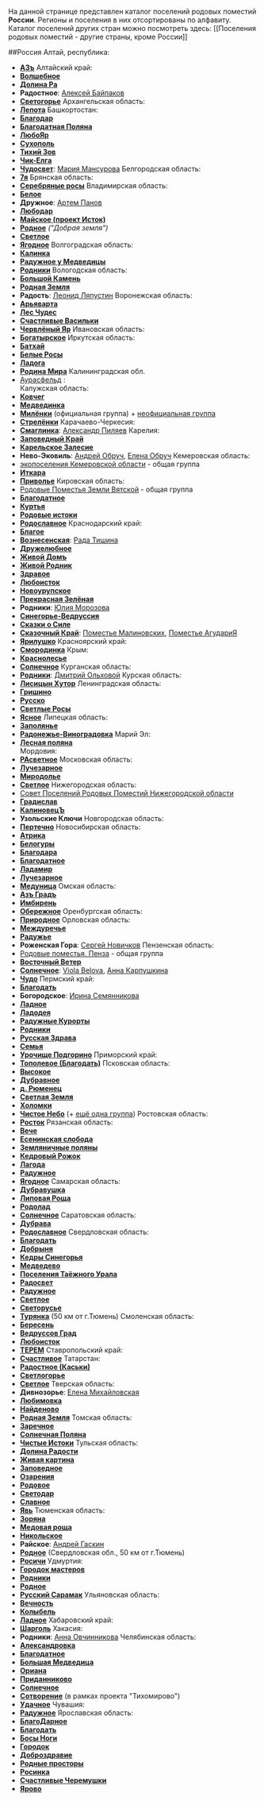 На данной странице представлен каталог поселений родовых поместий **России**.
Регионы и поселения в них отсортированы по алфавиту. 
Каталог поселений других стран можно посмотреть здесь: 
[[Поселения родовых поместий - другие страны, кроме России]]
 
##Россия
Алтай, республика:
* **[АЗъ](http://vk.com/club48796965)** 
Алтайский край: 
* **[Волшебное](http://vk.com/club31526986)** 
* **[Долина Ра](http://vk.com/club9730887)** 
* **Радостное**: [Алексей Байпаков](http://vk.com/id31377623)
* **[Светогорье](http://vk.com/club71770854)** 
Архангельская область: 
* **[Лепота](http://vk.com/club48873636)** 
Башкортостан: 
* **[Благодар](http://vk.com/club47103376)** 
* **[Благодатная Поляна](http://vk.com/club37524576)** 
* **[ЛюбоЯр](http://vk.com/club38167895)** 
* **[Сухополь](http://vk.com/club33786460)** 
* **[Тихий Зов](http://vk.com/club18550485)** 
* **[Чик-Елга](http://vk.com/club21326618)**
* **[Чудосвет](http://vk.com/club28681394)**: [Мария Мансурова](http://vk.com/id13656679) 
Белгородская область:
* **[7я](http://vk.com/club69962189)** 
Брянская область:  
* **[Серебряные росы](http://vk.com/club24340858)** 
Владимирская область:  
* **[Белое](http://vk.com/club65725502)**
* **Дружное**: [Артем Панов](http://vk.com/id24670957)
* **[Любодар](http://vk.com/club35125698)** 
* **[Майское (проект Исток)](http://vk.com/club13373979)**
* **[Родное](http://vk.com/club21149389)** *("Добрая земля")*
* **[Светлое](http://vk.com/club51460169)** 
* **[Ягодное](http://vk.com/club40560476)** 
Волгоградская область: 
* **[Калинка](http://vk.com/club56596322)**
* **[Радужное у Медведицы](http://vk.com/club32713394)**
* **[Родники](http://vk.com/club92510810)** 
Вологодская область: 
* **[Большой Камень](http://vk.com/club63985344)**
* **[Родная Земля](http://vk.com/club18757978)**
* **Радость**: [Леонид Ляпустин](http://vk.com/id11014652) 
Воронежская область:  
* **[Арьяварта](http://vk.com/club12428993)** 
* **[Лес Чудес](http://vk.com/club40637613)**
* **[Счастливые Васильки](http://vk.com/public70723480)**
* **[Червлёный Яр](http://vk.com/club33314188)**
Ивановская область:  
* **[Богатырское](http://vk.com/club26183463)** 
Иркутская область: 
* **[Батхай](http://vk.com/club83532270)**
* **[Белые Росы](http://vk.com/club28988503)**
* **[Ладога](http://vk.com/club24100060)** 
* **[Родина Мира](http://vk.com/club35322223)** 
Калининградская обл. 
* [Аурасфельд](http://aurasfeld.org/aurasfeld/) 
:<br/> 
Калужская область:  
* **[Ковчег](http://vk.com/club38715341)** 
* **[Медвединка](http://vk.com/club44693678)** 
* **[Милёнки](http://vk.com/club40642777)** (официальная группа) + [неофициальная группа](http://vk.com/club24121134) 
* **[Стрелёнки](http://vk.com/club44342197)**
Карачаево-Черкесия:  
* **[Смаглинка](http://vk.com/club9119726)**: [Александр Пиляев](http://vk.com/id1429432) 
Карелия:  
* **[Заповедный Край](http://vk.com/club31286657)**
* **[Карельское Залесие](http://vk.com/club60651459)**
* **Нево-Эковиль**: [Андрей Обруч](http://vk.com/id1823082), [Елена Обруч](http://vk.com/id5076282) 
Кемеровская область:  
* [экопоселения Кемеровской области](http://vk.com/club8243006) - общая группа 
* **[Иткара](http://vk.com/club24151095)** 
* **[Приволье](http://vk.com/club29709561)** 
Кировская область:  
* [Родовые Поместья Земли Вятской](http://vk.com/club16347399) - общая группа 
* **[Благодатное](http://vk.com/club23754094)** 
* **[Куртья](http://vk.com/club12444867)** 
* **[Родовые истоки](http://vk.com/club19683066)** 
* **[Родославное](http://vk.com/club40559470)** 
Краснодарский край:  
* **[Благое](http://vk.com/club98848421)**
* **[Вознесенская](http://vk.com/club28605547)**: [Рада Тишина](http://vk.com/id23436951) 
* **[Дружелюбное](http://vk.com/club86006702)**
* **[Живой Домъ](http://vk.com/club81820485)**
* **[Живой Родник](http://vk.com/club19653046)**
* **[Здравое](http://vk.com/club51025720)** 
* **[Любоисток](http://vk.com/club27846740)**
* **[Новоурупское](http://vk.com/club46616430)**
* **[Прекрасная Зелёная](http://vk.com/club75499640)**
* **Родники**: [Юлия Морозова](http://vk.com/id74534170) 
* **[Синегорье-Ведруссия](http://vk.com/club12142242)**
* **[Сказки о Силе](http://vk.com/club33346418)** 
* **[Сказочный Край](http://vk.com/club51269485)**: [Поместье Малиновских](http://vk.com/club29413153), [Поместье АгудариЯ](http://vk.com/club52254272)
* **[Ярилушко](http://vk.com/club73464176)**
Красноярский край: 
* **[Смородинка](http://vk.com/ecosmorodinka)** 
Крым: 
* **[Краснолесье](http://vk.com/club54298665)** 
* **[Солнечное](http://vk.com/club63340631)** 
Курганская область:  
* **[Родники](http://vk.com/club37440930)**: [Дмитрий Ольховой](http://vk.com/id27591972) 
Курская область: 
* **[Лисицын Хутор](http://vk.com/club34277767)** 
Ленинградская область:  
* **[Гришино](http://vk.com/club2417906)**
* **[Русско](http://vk.com/club36387255)**
* **[Светлые Росы](http://vk.com/club42204908)** 
* **[Ясное](http://vk.com/club2577520)**
Липецкая область:
* **[Заполянье](http://vk.com/club47009754)**
* **[Радонежье-Виноградовка](http://vk.com/club74274398)**
Марий Эл: 
* **[Лесная поляна](http://vk.com/club56653618)**  
Мордовия:
* **[РАсветное](http://vk.com/club46117077)** 
Московская область:  
* **[Лучезарное](http://vk.com/club963278)** 
* **[Миродолье](http://vk.com/club45132626)**
* **[Светлое](http://vk.com/club37526156)**
Нижегородская область: 
* [Совет Поселений Родовых Поместий Нижегородской области](http://vk.com/poseleniann) 
* **[Градислав](http://vk.com/club47366232)** 
* **[КалиновецЪ](http://vk.com/kalinovec)** 
* **Узольские Ключи** 
Новгородская область:  
* **[Пертечно](http://vk.com/club19353313)**
Новосибирская область: 
* **[Атрика](http://vk.com/club51797055)**
* **[Белогуры](http://vk.com/club33180215)** 
* **[Благодара](http://vk.com/club48564055)**
* **[Благодатное](http://vk.com/club60140552)**
* **[Ладамир](http://vk.com/club68041223)** 
* **[Лучезарное](http://vk.com/club25778418)** 
* **[Медуница](http://vk.com/club64719214)**
Омская область: 
* **[Азъ Градъ](http://vk.com/club38380877)** 
* **[Имбирень](http://vk.com/club50854090)** 
* **[Обережное](http://vk.com/club35017550)** 
Оренбургская область: 
* **[Природное](http://vk.com/club39718385)**
Орловская область:  
* **[Междуречье](http://vk.com/club9359919)** 
* **[Радужье](http://vk.com/club33168692)** 
* **Роженская Гора**: [Сергей Новичков](http://vk.com/id26664364) 
Пензенская область: 
* [Родовые поместья. Пенза](http://vk.com/club47210920) - общая группа
* **[Восточный Ветер](http://vk.com/club48633765)**
* **[Солнечное](http://vk.com/club13708087)**: [Viola Belova](http://vk.com/id48251186), [Анна Карпушкина](http://vk.com/id57807292) 
* **[Чудо](http://vk.com/club63018842)**
Пермский край:  
* **[Благодать](http://vk.com/club36102999)** 
* **Богородское**: [Ирина Семянникова](http://vk.com/id14829857) 
* **[Ладное](http://vk.com/club19812702)** 
* **[Ладодея](http://vk.com/club26934119)** 
* **[Радужные Курорты](http://vk.com/club37639542)**
* **[Родники](http://vk.com/club50491324)**
* **[Русская Здрава](http://vk.com/club74342361)**
* **[Семья](http://vk.com/club56003236)**
* **[Урочище Подгорино](http://vk.com/club21327996)** 
Приморский край:
* **[Тополевое (Благодать)](http://vk.com/club41726194)**
Псковская область: 
* **[Высокое](http://vk.com/club93478646)**
* **[Дубравное](http://vk.com/public62302762)**
* **[д. Рюменец](http://vk.com/club59178277)**
* **[Светлая Земля](http://vk.com/public20213963)**
* **[Холомки](http://vk.com/club7867413)** 
* **[Чистое Небо](http://vk.com/club15652837)** (+ [ещё одна группа](http://vk.com/club31367586))
Ростовская область: 
* **[Росток](http://vk.com/club22723346)** 
Рязанская область: 
* **[Вече](http://vk.com/club74398565)**
* **[Есенинская слобода](http://vk.com/club81869011)**
* **[Земляничные поляны](http://vk.com/club46149585)**
* **[Кедровый Рожок](http://vk.com/club49940262)**
* **[Лагода](http://vk.com/club97041676)**
* **[Радужное](http://vk.com/raduznoe)**
* **[Ягодное](http://vk.com/id235965808)**
Самарская область:  
* **[Дубравушка](http://vk.com/club18734030)** 
* **[Липовая Роща](http://vk.com/club23352360)**
* **[Родолад](http://vk.com/club25519626)** 
* **[Солнечное](http://vk.com/club16026595)** 
Саратовская область: 
* **[Дубрава](http://vk.com/dubravasaratov)** 
* **[Родославное](http://vk.com/club61519749)**
Свердловская область:  
* **[Благодать](http://vk.com/club99126985)** 
* **[Добрыня](http://vk.com/club36723663)** 
* **[Кедры Синегорья](http://vk.com/club25743150)** 
* **[Медведево](http://vk.com/club89880826)**
* **[Поселения Таёжного Урала](http://vk.com/club8599439)**
* **[Радосвет](http://vk.com/club15749472)** 
* **[Радужное](http://vk.com/club36763287)** 
* **[Светлое](http://vk.com/club33167784)** 
* **[Светорусье](http://vk.com/club2647456)** 
* **[Турянка](http://vk.com/club74555281)** (50 км от г.Тюмень)
Смоленская область: 
* **[Бересень](http://vk.com/club73602837)**
* **[Ведруссов Град](http://vk.com/club41430850)** 
* **[Любоисток](http://vk.com/club48028476)**
* **[ТЕРЕМ](http://vk.com/club34711142)**
Ставропольский край:
* **[Счастливое](http://vk.com/club78448732)**
Татарстан:  
* **[Радостное (Каськи)](http://vk.com/club5194261)** 
* **[Светлогорье](http://vk.com/club27533152)**
* **[Светлое](http://vk.com/poseleniesvetloe)**
Тверская область:  
* **Дивнозорье**: [Елена Михайловская](http://vk.com/id145423410) 
* **[Любимовка](http://vk.com/club76531847)** 
* **[Найденово](http://vk.com/club22100283)** 
* **[Родная Земля](http://vk.com/club51619753)** 
Томская область:  
* **[Заречное](http://vk.com/club14678994)** 
* **[Солнечная Поляна](http://vk.com/club27886526)** 
* **[Чистые Истоки](http://vk.com/club48270508)** 
Тульская область:  
* **[Долина Радости](http://vk.com/club43899009)** 
* **[Живая картина](http://vk.com/club17779775)** 
* **[Заповедное](http://vk.com/club10715542)** 
* **[Озарения](http://vk.com/club27953902)**
* **[Родовое](http://vk.com/club32151156)**
* **[Светодар](http://vk.com/club40378775)** 
* **[Славное](http://vk.com/club14474221)**
* **[Явь](http://vk.com/club30409150)**
Тюменская область:  
* **[Зоряна](http://vk.com/club19096720)** 
* **[Медовая роща](http://vk.com/club26161156)** 
* **[Никольское](http://vk.com/club67751783)**
* **Райское**: [Андрей Гаскин](http://vk.com/id8576403) 
* **[Родное](http://vk.com/club74555281)** (Свердловская обл., 50 км от г.Тюмень)
* **[Росичи](http://vk.com/club24461878)** 
Удмуртия:  
* **[Городок мастеров](http://vk.com/club18939557)** 
* **[Родники](http://vk.com/club9749200)**
* **[Родное](http://vk.com/club52266413)**
* **[Русский Сарамак](http://vk.com/saramak)** 
Ульяновская область: 
* **[Вечность](http://vk.com/club51448584)** 
* **[Колыбель](http://vk.com/club23563865)** 
* **[Ладное](http://vk.com/club39629686)**
Хабаровский край:
* **[Шарголь](http://vk.com/club50712681)** 
Хакасия:  
* **Родники**: [Анна Овчинникова](http://vk.com/id223783497) 
Челябинская область:  
* **[Александровка](http://vk.com/club77791828)** 
* **[Благодатное](http://vk.com/club2698303)**
* **[Большая Медведица](http://vk.com/club12084853)** 
* **[Ориана](http://vk.com/club45705402)**
* **[Приданниково](http://vk.com/public47206362)** 
* **[Солнечное](http://vk.com/club11654134)** 
* **[Сотворение](http://vk.com/club79604177)** (в рамках проекта "Тихомирово")
* **[Удачное](http://vk.com/public62515313)**
Чувашия:
* **[Радужное](http://vk.com/club71405574)**
Ярославская область:  
* **[БлагоДарное](http://vk.com/blagodarnoe)**
* **[Благодать](http://vk.com/club32805267)** 
* **[Босы Ноги](http://vk.com/club23511379)** 
* **[Городок](http://vk.com/club1825968)** 
* **[Доброздравие](http://vk.com/club43967629)**
* **[Родные просторы](http://vk.com/club34665844)** 
* **[Росинка](http://vk.com/club64363314)**
* **[Счастливые Черемушки](http://vk.com/club18069656)** 
* **[Ярово](http://vk.com/club57232266)**
